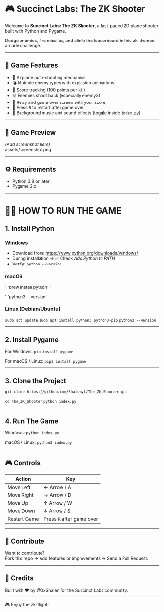 # 🎮 Succinct Labs: The ZK Shooter

Welcome to **Succinct Labs: The ZK Shooter**, a fast-paced 2D plane shooter built with Python and Pygame. 

Dodge enemies, fire missiles, and climb the leaderboard in this zk-themed arcade challenge.

---

## 🚀 Game Features

- 🔫 Airplane auto-shooting mechanics
- 💣 Multiple enemy types with explosion animations
- 🎯 Score tracking (100 points per kill)
- ☠️ Enemies shoot back (especially enemy3)
- 🧠 Retry and game over screen with your score
- 🔄 Press `R` to restart after game over
- 🎵 Background music and sound effects (toggle inside `index.py`)

---

## 📸 Game Preview

*(Add screenshot here)*  
assets/screenshot.png

---

## ⚙️ Requirements

- Python 3.8 or later
- Pygame 2.x

---

# 🧑‍💻 HOW TO RUN THE GAME

## 1. Install Python

### Windows
- Download from: https://www.python.org/downloads/windows/
- During installation → ✅ Check *Add Python to PATH*
- Verify:
```python --version```

### macOS
'''brew install python'''

'''python3 --version'

### Linux (Debian/Ubuntu)
```sudo apt update```
```sudo apt install python3 python3-pip```
```python3 --version```

---

## 2. Install Pygame

For Windows:
```pip install pygame```

For macOS / Linux:
```pip3 install pygame```

---

## 3. Clone the Project

```git clone https://github.com/Shalenyt/The_ZK_Shooter.git```

```cd The_ZK_Shooter```
```python index.py```

---

## 4. Run The Game

Windows:
```python index.py```

macOS / Linux:
```python3 index.py```

---

## 🎮 Controls

| Action        | Key              |
|---------------|-----------------|
| Move Left     | ← Arrow / A     |
| Move Right    | → Arrow / D     |
| Move Up       | ↑ Arrow / W     |
| Move Down     | ↓ Arrow / S     |
| Restart Game  | Press `R` after game over |

---

## 🧐 Contribute

Want to contribute?  
Fork this repo → Add features or improvements → Send a Pull Request.

---

## 🧵 Credits

Built with ❤️ by [@0xShalen](https://x.com/0xShalen) for the Succinct Labs community.

---

🎮 Enjoy the zk-flight!
